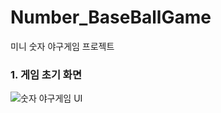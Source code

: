 # Number_BaseBallGame

미니 숫자 야구게임 프로젝트

### 1. 게임 초기 화면
![숫자 야구게임 UI](https://user-images.githubusercontent.com/59963677/94366401-f36d5580-0112-11eb-9113-f2c349d1c088.png)
